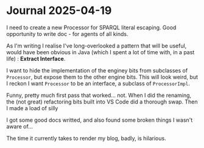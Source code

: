 # Journal 2025-04-19

I need to create a new Processor for SPARQL literal escaping. Good opportunity to write doc - for agents of all kinds.

As I'm writing I realise I've long-overlooked a pattern that will be useful, would have been obvious in Java (which I spent a lot of time with, in a past life) : **Extract Interface**.

I want to hide the implementation of the enginey bits from subclasses of `Processor`, but expose them to the other engine bits. This will look weird, but I reckon I want `Processor` to be an interface, a subclass of `ProcessorImpl`.

Funny, pretty much first pass that worked... not. When I did the renaming, the (not great) refactoring bits built into VS Code did a thorough swap. Then I made a load of silly

I got some good docs writted, and also found some broken things I wasn't aware of...

The time it currently takes to render my blog, badly, is hilarious.
